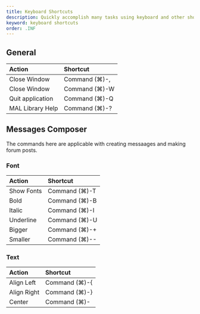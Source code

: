 ```yaml
---
title: Keyboard Shortcuts
description: Quickly accomplish many tasks using keyboard and other shortcuts.
keyword: keyboard shortcuts
order: .INF
---
```

## General

Action                      | Shortcut
:-------------------------- | :--------------------------
Close Window                | Command (⌘)-,
Close Window                | Command (⌘)-W
Quit application            | Command (⌘)-Q 
MAL Library Help            | Command (⌘)-? 

## Messages Composer

The commands here are applicable with creating messaages and making forum posts.

### Font 

Action                      | Shortcut
:-------------------------- | :--------------------------
Show Fonts                  | Command (⌘)-T
Bold                        | Command (⌘)-B
Italic                      | Command (⌘)-I 
Underline                   | Command (⌘)-U
Bigger                      | Command (⌘)-+
Smaller                     | Command (⌘)--

### Text

Action                      | Shortcut
:-------------------------- | :--------------------------
Align Left                  | Command (⌘)-{
Align Right                 | Command (⌘)-}
Center                      | Command (⌘)-| 

